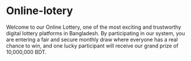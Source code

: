 # Online-lotery
Welcome to our Online Lottery, one of the most exciting and trustworthy digital lottery platforms in Bangladesh. By participating in our system, you are entering a fair and secure monthly draw where everyone has a real chance to win, and one lucky participant will receive our grand prize of 10,000,000 BDT.
